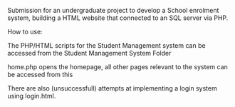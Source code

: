 Submission for an undergraduate project to develop a School enrolment system, building a HTML website that connected to an SQL server via PHP.

How to use:

The PHP/HTML scripts for the Student Management system can be accessed from the Student Management System Folder

home.php opens the homepage, all other pages relevant to the system can be accessed from this

There are also (unsuccessfull) attempts at implementing a login system using login.html.
